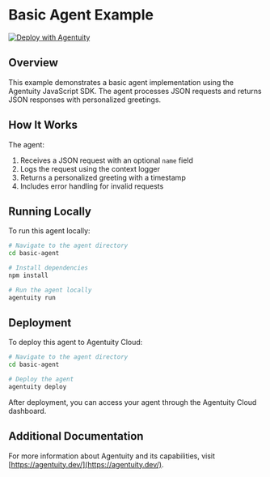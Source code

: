 # Basic Agent Example

[![Deploy with Agentuity](https://app.agentuity.com/img/deploy.svg)](https://app.agentuity.com/deploy)

## Overview

This example demonstrates a basic agent implementation using the Agentuity JavaScript SDK. The agent processes JSON requests and returns JSON responses with personalized greetings.

## How It Works

The agent:

1. Receives a JSON request with an optional `name` field
2. Logs the request using the context logger
3. Returns a personalized greeting with a timestamp
4. Includes error handling for invalid requests

## Running Locally

To run this agent locally:

```bash
# Navigate to the agent directory
cd basic-agent

# Install dependencies
npm install

# Run the agent locally
agentuity run
```

## Deployment

To deploy this agent to Agentuity Cloud:

```bash
# Navigate to the agent directory
cd basic-agent

# Deploy the agent
agentuity deploy
```

After deployment, you can access your agent through the Agentuity Cloud dashboard.

## Additional Documentation

For more information about Agentuity and its capabilities, visit [https://agentuity.dev/](https://agentuity.dev/).
